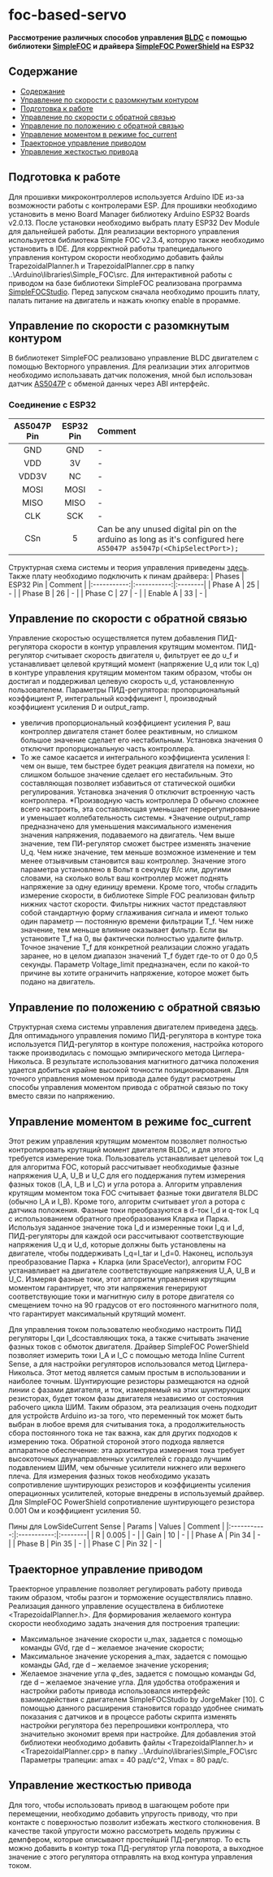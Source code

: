 # foc-based-servo
**Рассмотрение различных способов управления [BLDC](https://www.robotdigg.com/product/1000/5008-KV335-or-5010-KV340-brushless-motor) с помощью библиотеки [SimpleFOC](https://docs.simplefoc.com/) и драйвера [SimpleFOC PowerShield](https://github.com/simplefoc/Arduino-SimpleFOC-PowerShield) на ESP32**
## Содержание

- [Содержание](#содержание)
- [Управление по скорости с разомкнутым контуром](#управление-по-скорости-с-разомкнутым-контуром)
- [Подготовка к работе](#подготовка-к-работе)
- [Управление по скорости с обратной связью](#управление-по-скорости-с-обратной-связью)
- [Управление по положению с обратной связью](#управление-по-положению-с-обратной-связью)
- [Управление моментом в режиме foc_current](#управление-моментом-в-режиме-foc-current)
- [Траекторное управление приводом](#траекторное-управление-приводом)
- [Управление жесткостью привода](#управление-жесткостью-привода)

## Подготовка к работе
Для прошивки микроконтроллеров используется Arduino IDE из-за возможности работы с контролерами ESP.
Для прошивки необходимо установить в меню Board Manager библиотеку Arduino ESP32 Boards v2.0.13. После установки необходимо выбрать плату ESP32 Dev Module для дальнейшей работы.
Для реализации векторного управления используется библиотека Simple FOC v2.3.4, которую также необходимо установить в IDE. Для корректной работы трапециедального управления контуром скорости необходимо добавить файлы TrapezoidalPlanner.h и TrapezoidalPlanner.cpp в папку ..\Arduino\libraries\Simple_FOC\src.
Для интерактивной работы с приводом на базе библиотеки SimpleFOC реализована программа [SimpleFOCStudio](https://github.com/JorgeMaker/SimpleFOCStudio). Перед запуском сначала необходимо прошить плату, палать питание на двигатель и нажать кнопку enable в прорамме.

## Управление по скорости с разомкнутым контуром
В библиотекет SimpleFOC реализовано управление BLDC двигателем с помощью Векторного управления. Для реализации этих алгоритмов необходимо использавать датчик положения, мной был использован датчик [AS5047P](https://www.digikey.com/en/htmldatasheets/production/1819265/0/0/1/as5047p-ts-ek-ab-manual) с обменой данных через ABI интерфейс.
### Соединение с ESP32

| AS5047P Pin | ESP32 Pin | Comment |
|:-----------:|:-----------:|:--------|
| GND | GND | - |
| VDD | 3V | - |
| VDD3V| NC | - |
| MOSI | MOSI | - |
| MISO | MISO | - |
| CLK | SCK | - |
| CSn | 5 | Can be any unused digital pin on the arduino as long as it's configured here `AS5047P as5047p(<ChipSelectPort>);` |

Структурная схема системы и теория управления приведены [здесь](https://docs.simplefoc.com/velocity_openloop).
Также плату необходимо подключить к пинам драйвера:
| Phases | ESP32 Pin | Comment |
|:-----------:|:-----------:|:--------|
| Phase A | 25 | - |
| Phase B | 26 | - |
| Phase C | 27 | - |
| Enable A | 33 | - |

## Управление по скорости с обратной связью

Управление скоростью осуществляется путем добавления ПИД-регулятора скорости в контур управления крутящим моментом. ПИД-регулятор считывает скорость двигателя υ, фильтрует ее до υ_f и устанавливает целевой крутящий момент (напряжение U_q или ток I_q) в контуре управления крутящим моментом таким образом, чтобы он достигал и поддерживал целевую скорость υ_d, установленную пользователем.
Параметры ПИД-регулятора: пропорциональный коэффициент P, интегральный коэффициент I, производный коэффициент усиления D и output_ramp.
* увеличив пропорциональный коэффициент усиления P, ваш контроллер двигателя станет более реактивным, но слишком большое значение сделает его нестабильным. Установка значения 0 отключит пропорциональную часть контроллера.
* То же самое касается и интегрального коэффициента усиления I: чем он выше, тем быстрее будет реакция двигателя на помехи, но слишком большое значение сделает его нестабильным. Это составляющая позволяет избавиться от статической ошибки регулирования. Установка значения 0 отключит встроенную часть контроллера.
*Производную часть контроллера D обычно сложнее всего настроить, эта составляющая уменьшает перерегулирование и уменьшает коллебательность системы.
*Значение output_ramp предназначено для уменьшения максимального изменения значения напряжения, подаваемого на двигатель. Чем выше значение, тем ПИ-регулятор сможет быстрее изменять значение U_q. Чем ниже значение, тем меньше возможное изменение и тем менее отзывчивым становится ваш контроллер. Значение этого параметра установлено в Вольт в секунду В/с или, другими словами, на сколько вольт ваш контроллер может поднять напряжение за одну единицу времени. Кроме того, чтобы сгладить измерение скорости, в библиотеке Simple FOC реализован фильтр нижних частот скорости. Фильтры нижних частот представляют собой стандартную форму сглаживания сигнала и имеют только один параметр — постоянную времени фильтрации T_f.
Чем ниже значение, тем меньше влияние оказывает фильтр. Если вы установите T_f на 0, вы фактически полностью удалите фильтр. Точное значение T_f для конкретной реализации сложно угадать заранее, но в целом диапазон значений T_f будет где-то от 0 до 0,5 секунды. Параметр Voltage_limit предназначен, если по какой-то причине вы хотите ограничить напряжение, которое может быть подано на двигатель.


## Управление по положению с обратной связью

Структурная схема системы управления двигателем приведена [здесь](https://docs.simplefoc.com/angle_loop). Для оптимадьного управления помимо ПИД-регулятора в контуре тока используется ПИД-регулятор в контуре положения, настройка которого также производилась с помощью эмпирического метода Циглера-Никольса. В результате использования магнитного датчика положения удается добиться крайне высокой точности позиционирования. Для точного управления моменом привода далее будут расмотрены способы управления моментом привода с обратной связью по току вместо связи по напряжению.

## Управление моментом в режиме foc_current

Этот режим управления крутящим моментом позволяет полностью контролировать крутящий момент двигателя BLDC, и для этого требуется измерение тока. Пользователь устанавливает целевой ток I_q для алгоритма FOC, который рассчитывает необходимые фазные напряжения U_A, U_B и U_C для его поддержания путем измерения фазных токов (I_A, I_B и I_C) и угла ротора a.
Алгоритм управления крутящим моментом тока FOC считывает фазные токи двигателя BLDC (обычно I_A и I_B). Кроме того, алгоритм считывает угол a ротора с датчика положения. Фазные токи преобразуются в d-ток I_d и q-ток I_q с использованием обратного преобразования Кларка и Парка. Используя заданное значение тока I_d и измеренные токи I_q и I_d, ПИД-регуляторы для каждой оси рассчитывают соответствующие напряжения U_q и U_d, которые должны быть установлены на двигателе, чтобы поддерживать I_q=I_tar и I_d=0. Наконец, используя преобразование Парка + Кларка (или SpaceVector), алгоритм FOC устанавливает на двигателе соответствующие напряжения U_A, U_B и U_C. Измеряя фазные токи, этот алгоритм управления крутящим моментом гарантирует, что эти напряжения генерируют соответствующие токи и магнитную силу в роторе двигателя со смещением точно на 90 градусов от его постоянного магнитного поля, что гарантирует максимальный крутящий момент.
 
Для управления током пользователю необходимо настроить ПИД регуляторы I_qи I_dсоставляющих тока, а также считывать значение фазных токов с обмоток двигателя. Драйвер SimpleFOC PowerShield позволяет измерить токи I_A и I_С с помощью метода Inline Current Sense, а для настройки регуляторов использовался метод Циглера-Никольса.
Этот метод является самым простым в использовании и наиболее точным. Шунтирующие резисторы размещаются на одной линии с фазами двигателя, и ток, измеряемый на этих шунтирующих резисторах, будет током фазы двигателя независимо от состояния рабочего цикла ШИМ. Таким образом, эта реализация очень подходит для устройств Arduino из-за того, что переменный ток может быть выбран в любое время для считывания тока, а продолжительность сбора постоянного тока не так важна, как для других подходов к измерению тока. Обратной стороной этого подхода является аппаратное обеспечение: эта архитектура измерения тока требует высокоточных двунаправленных усилителей с гораздо лучшим подавлением ШИМ, чем обычные усилители нижнего или верхнего плеча. Для измерения фазных токов необходимо указать сопротивление шунтирующих резисторов и коэффициенты усиления операционных усилителей, которые внедрены в используемый драйвер. Для SImpleFOC PowerShield сопротивление шунтирующего резистора 0.001 Ом и коэффициент усиления 50.

Пины для LowSideCurrent Sense
| Params | Values | Comment |
|:-----------:|:-----------:|:--------|
| R | 0.005 | - |
| Gain | 10 | - |
| Phase A | Pin 34 | - |
| Phase B | Pin 35 | - |
| Phase C | Pin 32 | - |

## Траекторное управление приводом
Траекторное управление позволяет регулировать работу привода таким образом, чтобы разгон и торможение осуществлялись плавно. Реализация данного управление осуществлена в библиотеке <TrapezoidalPlanner.h>.
Для формирования желаемого контура скорости необходимо задать значения для построения трапеции:
+ Максимальное значение скорости υ_max, задается с помощью команды GVd, где d – желаемое значение скорости;
+ Максимальное значение ускорения a_max, задается с помощью команды GAd, где d – желаемое значение ускорения;
+ Желаемое значение угла φ_des, задается с помощью команды Gd, где d – желаемое значение угла.
Для удобства отображения и настройки работы привода использовался интерфейс взаимодействия с двигателем SimpleFOCStudio by JorgeMaker [10]. С помощью данного расширения становится гораздо удобнее снимать показания с датчиков и в процессе работы скрипта изменять настройки регулятора без перепрошивки контроллера, что значительно экономит время при настройке.
Для добавления этой библиотеки необходимо добавить файлы <TrapezoidalPlanner.h> и <TrapezoidalPlanner.cpp> в папку ..\Arduino\libraries\Simple_FOC\src
Параметры трапеции: amax = 40 рад/с^2, Vmax = 80 рад/с.


## Управление жесткостью привода
Для того, чтобы использовать привод в шагающем роботе при перемещении, необходимо добавить упругость приводу, что при контакте с поверхностью позволит избежать жесткого столкновения. 
В качестве такой упругости можно рассмотреть модель пружины с демпфером, которые описывают простейший ПД-регулятор. То есть можно добавить в контур тока ПД-регулятор угла поворота, а выходное значение с этого регулятора отправлять на вход контура управления током.
